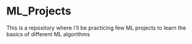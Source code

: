 # ML_Projects
This is a repository where i'll be practicing few ML projects to learn the basics of different ML algorithms

